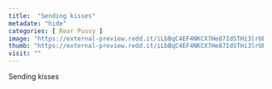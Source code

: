 ```yaml
---
title:  "Sending kisses"
metadate: "hide"
categories: [ Rear Pussy ]
image: "https://external-preview.redd.it/iLbBqC4EF4NKCX7He87IdSTHi3lrUEO2mHUZZ3HyUJo.jpg?auto=webp&s=ae47800263aa283d785d2f8f2cc2bc216e63791e"
thumb: "https://external-preview.redd.it/iLbBqC4EF4NKCX7He87IdSTHi3lrUEO2mHUZZ3HyUJo.jpg?width=640&crop=smart&auto=webp&s=d23c1b17619700ec7a7b4d4f42d44a8471e23b7b"
visit: ""
---
```

Sending kisses
